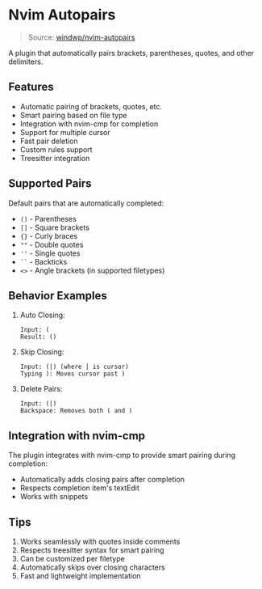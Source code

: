 # Nvim Autopairs

> Source: [windwp/nvim-autopairs](https://github.com/windwp/nvim-autopairs)

A plugin that automatically pairs brackets, parentheses, quotes, and other delimiters.

## Features

- Automatic pairing of brackets, quotes, etc.
- Smart pairing based on file type
- Integration with nvim-cmp for completion
- Support for multiple cursor
- Fast pair deletion
- Custom rules support
- Treesitter integration

## Supported Pairs

Default pairs that are automatically completed:
- `()` - Parentheses
- `[]` - Square brackets
- `{}` - Curly braces
- `""` - Double quotes
- `''` - Single quotes
- ``` `` ``` - Backticks
- `<>` - Angle brackets (in supported filetypes)

## Behavior Examples

1. Auto Closing:
   ```
   Input: (
   Result: ()
   ```

2. Skip Closing:
   ```
   Input: (|) (where | is cursor)
   Typing ): Moves cursor past )
   ```

3. Delete Pairs:
   ```
   Input: (|)
   Backspace: Removes both ( and )
   ```

## Integration with nvim-cmp

The plugin integrates with nvim-cmp to provide smart pairing during completion:
- Automatically adds closing pairs after completion
- Respects completion item's textEdit
- Works with snippets

## Tips

1. Works seamlessly with quotes inside comments
2. Respects treesitter syntax for smart pairing
3. Can be customized per filetype
4. Automatically skips over closing characters
5. Fast and lightweight implementation 